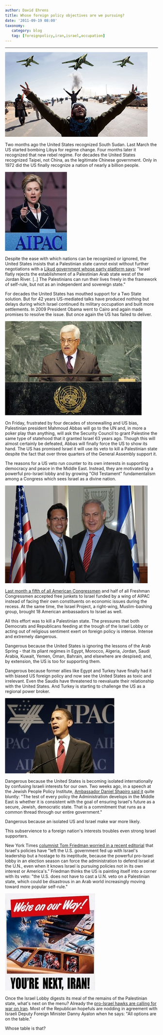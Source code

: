 ```yaml
---
author: David Ehrens
title: Whose foreign policy objectives are we pursuing?
date: '2011-09-19 08:00'
taxonomy:
   category: blog
   tag: [foreignpolicy,iran,israel,occupation]
---
```

---

[![Libyan rebels](libyanrebelsgaddafiplanes.jpg "Libyan rebels")](libyanrebelsgaddafiplanes.jpg)

Two months ago the United States recognized South Sudan. Last March the US started bombing Libya for regime change. Four months later it recognized that new rebel regime. For decades the United States recognized Taipei, not China, as the legitimate Chinese government. Only in 1972 did the US finally recognize a nation of nearly a billion people.

[![Hillary Clinton at AIPAC](hillaryaipac.jpg "Hillary Clinton at AIPAC")](hillaryaipac.jpg)

Despite the ease with which nations can be recognized or ignored, the United States insists that a Palestinian state cannot exist without further negotiations with a [Likud government whose party platform says](http://www.knesset.gov.il/elections/knesset15/elikud_m.htm): "Israel flatly rejects the establishment of a Palestinian Arab state west of the Jordan River. [..] The Palestinians can run their lives freely in the framework of self-rule, but not as an independent and sovereign state."

For decades the United States has mouthed support for a Two State solution. But for 42 years US-mediated talks have produced nothing but delays during which Israel continued its military occupation and built more settlements. In 2009 President Obama went to Cairo and again made promises to resolve the issue. But once again the US has failed to deliver.

[![Abbas at UN](abbas.jpg "Abbas at UN")](abbas.jpg)

On Friday, frustrated by four decades of stonewalling and US bias, Palestinian president Mahmoud Abbas will go to the UN and, in more a poker play than anything, will ask the Security Council to grant Palestine the same type of statehood that it granted Israel 63 years ago. Though this will almost certainly be defeated, Abbas will finally force the US to show its hand. The US has promised Israel it will use its veto to kill a Palestinian state despite the fact that over three quarters of the General Assembly support it.

The reasons for a US veto run counter to its own interests in supporting democracy and peace in the Middle East. Instead, they are motivated by a powerful pro-Israel lobby and by growing "Old Testament" fundamentalism among a Congress which sees Israel as a divine nation.

[![Cantor v'Netanyahu](cantornetanyahu.jpg "Cantor v'Netanyahu")](cantornetanyahu.jpg)

[Last month a fifth of all American Congressmen](http://walt.foreignpolicy.com/posts/2011/08/11/the_greatest_elected_body_that_money_can_buy) and half of all Freshman Congressmen accepted free junkets to Israel funded by a wing of AIPAC instead of facing their own constituents on economic issues during the recess. At the same time, the Israel Project, a right-wing, Muslim-bashing group, brought 18 American ambassadors to Israel as well.

All this effort was to kill a Palestinian state. The pressures that both Democrats and Republicans feeding at the trough of the Israel Lobby or acting out of religious sentiment exert on foreign policy is intense. Intense and extremely dangerous.

Dangerous because the United States is ignoring the lessons of the Arab Spring - that its pliant regimes in Egypt, Morocco, Algeria, Jordan, Saudi Arabia, Kuwait, Yemen, Oman, Bahrain, and elsewhere are despised; and, by extension, the US is too for supporting them.

Dangerous because former allies like Egypt and Turkey have finally had it with biased US foreign policy and now see the United States as toxic and irrelevant. Even the Saudis have threatened to reevaluate their relationship with the United States. And Turkey is starting to challenge the US as a regional power broker.

[![Obama at AIPAC](obamaaipac.jpg "Obama at AIPAC")](obamaaipac.jpg)

Dangerous because the United States is becoming isolated internationally by confusing Israeli interests for our own. Two weeks ago, in a speech at the Jewish People Policy Institute, [Ambassador Daniel Shapiro said it](http://jppi.org.il/news/93/58/Remarks-to-the-JPPI-by-US-Ambassador-Daniel-B-Shapiro/) quite bluntly: "The test of every policy the Administration develops in the Middle East is whether it is consistent with the goal of ensuring Israel's future as a secure, Jewish, democratic state. That is a commitment that runs as a common thread through our entire government." 

Dangerous because an isolated US and Israel make war more likely.

This subservience to a foreign nation's interests troubles even strong Israel supporters.

New York Times [columnist Tom Friedman worried in a recent editorial](http://www.nytimes.com/2011/09/18/opinion/sunday/friedman-israel-adrift-at-sea-alone.html) that Israel's policies have "left the U.S. government fed up with Israel's leadership but a hostage to its ineptitude, because the powerful pro-Israel lobby in an election season can force the administration to defend Israel at the U.N., even when it knows Israel is pursuing policies not in its own interest or America's." Friedman thinks the US is painting itself into a corner with its veto: "the U.S. does not have to cast a U.N. veto on a Palestinian state, which could be disastrous in an Arab world increasingly moving toward more popular self-rule."

[![War on Iran](warwithiran.jpg "War on Iran")](warwithiran.jpg)

Once the Israel Lobby digests its meal of the remains of the Palestinian state, what's next on the menu? Already the [pro-Israel hawks are calling for war on Iran](http://www.lobelog.com/fox-news-anchor-surprised-that-iran-hawks-offices-are-in-israel/). Most of the Republican hopefuls are nodding in agreement with Israeli Deputy Foreign Minister Danny Ayalon when he says: "All options are on the table."

Whose table is that?

